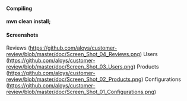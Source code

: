 #### Compiling
**mvn clean install;**


#### Screenshots
Reviews
(https://github.com/aloys/customer-review/blob/master/doc/Screen_Shot_04_Reviews.png)
Users
(https://github.com/aloys/customer-review/blob/master/doc/Screen_Shot_03_Users.png)
Products
(https://github.com/aloys/customer-review/blob/master/doc/Screen_Shot_02_Products.png)
Configurations
(https://github.com/aloys/customer-review/blob/master/doc/Screen_Shot_01_Configurations.png)